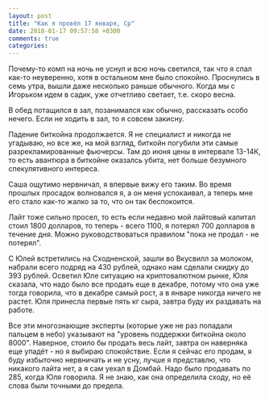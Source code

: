 ```yaml
---
layout: post
title: "Как я провёл 17 января, Ср"
date: 2018-01-17 09:57:58 +0300
comments: true
categories: 
---
```

Почему-то комп на ночь не уснул и всю ночь светился, так что я спал как-то неуверенно, хотя в остальном мне было спокойно. Проснулись в семь утра, вышли даже несколько раньше обычного. Когда мы с Игорьком идем в садик, уже отчетливо светает, т.е. скоро весна.

В обед потащился в зал, позанимался как обычно, рассказать особо нечего. Если не ходить в зал, то я совсем закисну.

Падение биткойна продолжается. Я не специалист и никогда не угадываю, но все же, на мой взгляд, биткойн погубили эти самые разрекламированные фьючерсы. Там до июня цены в интервале 13-14К, то есть авантюра в биткойне оказалсь убита, нет больше безумного спекулятивного интереса.

Саша ощутимо нервничал, я впервые вижу его таким. Во время прошлых просадок волновался я, а он меня успокаивал, а теперь мне его стало как-то жалко за то, что он так беспокоится.

Лайт тоже сильно просел, то есть если недавно мой лайтовый капитал стоил 1800 долларов, то теперь - всего 1100, я потерял 700 долларов в течение дня. Можно руководствоваться правилом "пока не продал - не потерял".

С Юлей встретились на Сходненской, зашли во Вкусвилл за молоком, набрали всего подряд на 430 рублей, однако нам сделали скидку до 393 рублей. Осветил Юле ситуацию на криптовалютном рынке, Юля сказала, что надо было все продать еще в декабре, потому что она уже тогда говорила, что в декабре самый рост, а в январе никогда ничего не растет. Юля принесла первые пять кг сыра, завтра буду их раздавать на работе.

Все эти многознающие эксперты (которые уже не раз попадали пальцем в небо) указывают на "уровень поддержки биткойна около 8000". Наверное, стоило бы продать весь лайт, завтра он наверняка еще упадёт - но я выбираю спокойствие. Если я сейчас его продам, я буду избыточно нервничать и не усну, лучше я представлю, что никакого лайта нет, а я сам уехал в Домбай. Надо было продавать по 285, когда Юля говорила. Я не знаю, как она определила сходу, но её слова были точными до предела.